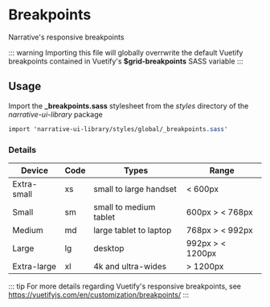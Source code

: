 # Breakpoints

Narrative's responsive breakpoints 

::: warning
Importing this file will globally overrwrite the default Vuetify breakpoints contained in Vuetify's **$grid-breakpoints** SASS variable
:::

## Usage

Import the **_breakpoints.sass** stylesheet from the _styles_ directory of the _narrative-ui-library_ package

```sass
import 'narrative-ui-library/styles/global/_breakpoints.sass'
```

### Details

| Device      | Code | Types                  | Range
|-------------|------|------------------------|-----------------
| Extra-small | xs   | small to large handset | < 600px
| Small       | sm   | small to medium tablet | 600px > < 768px
| Medium      | md   | large tablet to laptop | 768px > < 992px
| Large       | lg   | desktop                | 992px > < 1200px
| Extra-large | xl   | 4k and ultra-wides     | > 1200px

::: tip
For more details regarding Vuetify's responsive breakpoints, see <a href="https://vuetifyjs.com/en/customization/breakpoints/">https://vuetifyjs.com/en/customization/breakpoints/</a>
:::